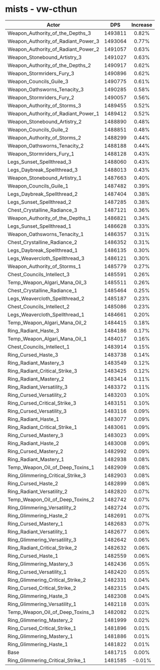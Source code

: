 # mists - vw-cthun
| Actor | DPS | Increase |
|---|:---:|:---:|
|Weapon_Authority_of_the_Depths_3|1493811|0.82%|
|Weapon_Authority_of_Radiant_Power_3|1493064|0.77%|
|Weapon_Authority_of_Radiant_Power_2|1491057|0.63%|
|Weapon_Stonebound_Artistry_3|1491027|0.63%|
|Weapon_Authority_of_the_Depths_2|1490917|0.62%|
|Weapon_Stormriders_Fury_3|1490896|0.62%|
|Weapon_Councils_Guile_3|1490775|0.61%|
|Weapon_Oathsworns_Tenacity_3|1490285|0.58%|
|Weapon_Stormriders_Fury_2|1490057|0.56%|
|Weapon_Authority_of_Storms_3|1489455|0.52%|
|Weapon_Authority_of_Radiant_Power_1|1489412|0.52%|
|Weapon_Stonebound_Artistry_2|1488890|0.48%|
|Weapon_Councils_Guile_2|1488851|0.48%|
|Weapon_Authority_of_Storms_2|1488299|0.44%|
|Weapon_Oathsworns_Tenacity_2|1488188|0.44%|
|Weapon_Stormriders_Fury_1|1488128|0.43%|
|Legs_Sunset_Spellthread_3|1488060|0.43%|
|Legs_Daybreak_Spellthread_3|1488013|0.43%|
|Weapon_Stonebound_Artistry_1|1487663|0.40%|
|Weapon_Councils_Guile_1|1487482|0.39%|
|Legs_Daybreak_Spellthread_2|1487404|0.38%|
|Legs_Sunset_Spellthread_2|1487285|0.38%|
|Chest_Crystalline_Radiance_3|1487121|0.36%|
|Weapon_Authority_of_the_Depths_1|1486821|0.34%|
|Legs_Sunset_Spellthread_1|1486628|0.33%|
|Weapon_Oathsworns_Tenacity_1|1486357|0.31%|
|Chest_Crystalline_Radiance_2|1486352|0.31%|
|Legs_Daybreak_Spellthread_1|1486135|0.30%|
|Legs_Weavercloth_Spellthread_3|1486121|0.30%|
|Weapon_Authority_of_Storms_1|1485779|0.27%|
|Chest_Councils_Intellect_3|1485591|0.26%|
|Temp_Weapon_Algari_Mana_Oil_3|1485511|0.26%|
|Chest_Crystalline_Radiance_1|1485464|0.25%|
|Legs_Weavercloth_Spellthread_2|1485187|0.23%|
|Chest_Councils_Intellect_2|1485086|0.23%|
|Legs_Weavercloth_Spellthread_1|1484661|0.20%|
|Temp_Weapon_Algari_Mana_Oil_2|1484415|0.18%|
|Ring_Radiant_Haste_3|1484186|0.17%|
|Temp_Weapon_Algari_Mana_Oil_1|1484017|0.16%|
|Chest_Councils_Intellect_1|1483914|0.15%|
|Ring_Cursed_Haste_3|1483738|0.14%|
|Ring_Radiant_Mastery_3|1483549|0.12%|
|Ring_Radiant_Critical_Strike_3|1483425|0.12%|
|Ring_Radiant_Mastery_2|1483414|0.11%|
|Ring_Radiant_Versatility_3|1483372|0.11%|
|Ring_Cursed_Versatility_2|1483203|0.10%|
|Ring_Cursed_Critical_Strike_3|1483151|0.10%|
|Ring_Cursed_Versatility_3|1483116|0.09%|
|Ring_Radiant_Haste_1|1483077|0.09%|
|Ring_Radiant_Critical_Strike_1|1483061|0.09%|
|Ring_Cursed_Mastery_3|1483023|0.09%|
|Ring_Radiant_Haste_2|1483008|0.09%|
|Ring_Cursed_Mastery_2|1482992|0.09%|
|Ring_Radiant_Mastery_1|1482938|0.08%|
|Temp_Weapon_Oil_of_Deep_Toxins_1|1482909|0.08%|
|Ring_Glimmering_Critical_Strike_3|1482903|0.08%|
|Ring_Cursed_Haste_2|1482899|0.08%|
|Ring_Radiant_Versatility_2|1482820|0.07%|
|Temp_Weapon_Oil_of_Deep_Toxins_2|1482742|0.07%|
|Ring_Glimmering_Versatility_2|1482724|0.07%|
|Ring_Glimmering_Haste_2|1482691|0.07%|
|Ring_Cursed_Mastery_1|1482683|0.07%|
|Ring_Radiant_Versatility_1|1482677|0.06%|
|Ring_Glimmering_Versatility_3|1482642|0.06%|
|Ring_Radiant_Critical_Strike_2|1482632|0.06%|
|Ring_Cursed_Haste_1|1482559|0.06%|
|Ring_Glimmering_Mastery_3|1482436|0.05%|
|Ring_Cursed_Versatility_1|1482420|0.05%|
|Ring_Glimmering_Critical_Strike_2|1482331|0.04%|
|Ring_Cursed_Critical_Strike_2|1482315|0.04%|
|Ring_Glimmering_Haste_3|1482308|0.04%|
|Ring_Glimmering_Versatility_1|1482118|0.03%|
|Temp_Weapon_Oil_of_Deep_Toxins_3|1482082|0.02%|
|Ring_Glimmering_Mastery_2|1481999|0.02%|
|Ring_Cursed_Critical_Strike_1|1481896|0.01%|
|Ring_Glimmering_Mastery_1|1481886|0.01%|
|Ring_Glimmering_Haste_1|1481822|0.01%|
|Base|1481715|0.00%|
|Ring_Glimmering_Critical_Strike_1|1481585|-0.01%|
